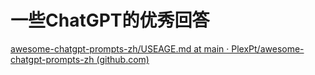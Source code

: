 # 一些ChatGPT的优秀回答

[awesome-chatgpt-prompts-zh/USEAGE.md at main · PlexPt/awesome-chatgpt-prompts-zh (github.com)](https://github.com/PlexPt/awesome-chatgpt-prompts-zh/blob/main/USEAGE.md)